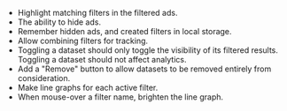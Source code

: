 - Highlight matching filters in the filtered ads.
- The ability to hide ads.
- Remember hidden ads, and created filters in local storage.
- Allow combining filters for tracking.
- Toggling a dataset should only toggle the visibility of its filtered results.
  Toggling a dataset should not affect analytics.
- Add a "Remove" button to allow datasets to be removed entirely from consideration.
- Make line graphs for each active filter.
- When mouse-over a filter name, brighten the line graph.